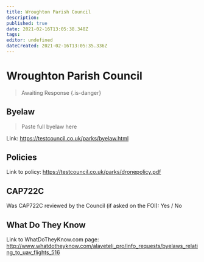 ```yaml
---
title: Wroughton Parish Council
description: 
published: true
date: 2021-02-16T13:05:38.348Z
tags: 
editor: undefined
dateCreated: 2021-02-16T13:05:35.336Z
---
```


# Wroughton Parish Council
>  Awaiting Response
> {.is-danger}

## Byelaw
> Paste full byelaw here

Link:
https://testcouncil.co.uk/parks/byelaw.html

## Policies
Link to policy:
https://testcouncil.co.uk/parks/dronepolicy.pdf

## CAP722C

Was CAP722C reviewed by the Council (if asked on the FOI): Yes / No

## What Do They Know

Link to WhatDoTheyKnow.com page:
http://www.whatdotheyknow.com/alaveteli_pro/info_requests/byelaws_relating_to_uav_flights_516

